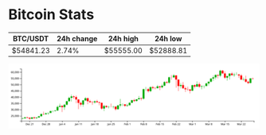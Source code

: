 # Bitcoin Stats

BTC/USDT|24h change|24h high|24h low|
|---|---|---|---|
|$54841.23|2.74%|$55555.00|$52888.81|

<img src="./chart.svg">
